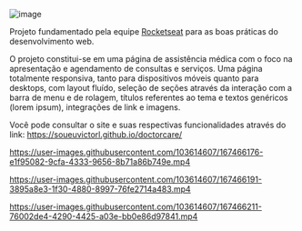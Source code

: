 ![image](https://user-images.githubusercontent.com/103614607/167438161-21cf5afb-814f-4c14-b691-829c0e343b4d.png)

Projeto fundamentado pela equipe <a href="">Rocketseat</a> para as boas práticas do desenvolvimento web.

O projeto constitui-se em uma página de assistência médica com o foco na apresentação e agendamento de consultas e serviços.
Uma página totalmente responsiva, tanto para dispositivos móveis quanto para desktops, com layout fluído, seleção de seções através da interação com a barra de menu e de rolagem, títulos referentes ao tema e textos genéricos (lorem ipsum), integrações de link e imagens.

Você pode consultar o site e suas respectivas funcionalidades através do link: https://soueuvictorl.github.io/doctorcare/



https://user-images.githubusercontent.com/103614607/167466176-e1f95082-9cfa-4333-9656-8b71a86b749e.mp4



https://user-images.githubusercontent.com/103614607/167466191-3895a8e3-1f30-4880-8997-76fe2714a483.mp4



https://user-images.githubusercontent.com/103614607/167466211-76002de4-4290-4425-a03e-bb0e86d97841.mp4

